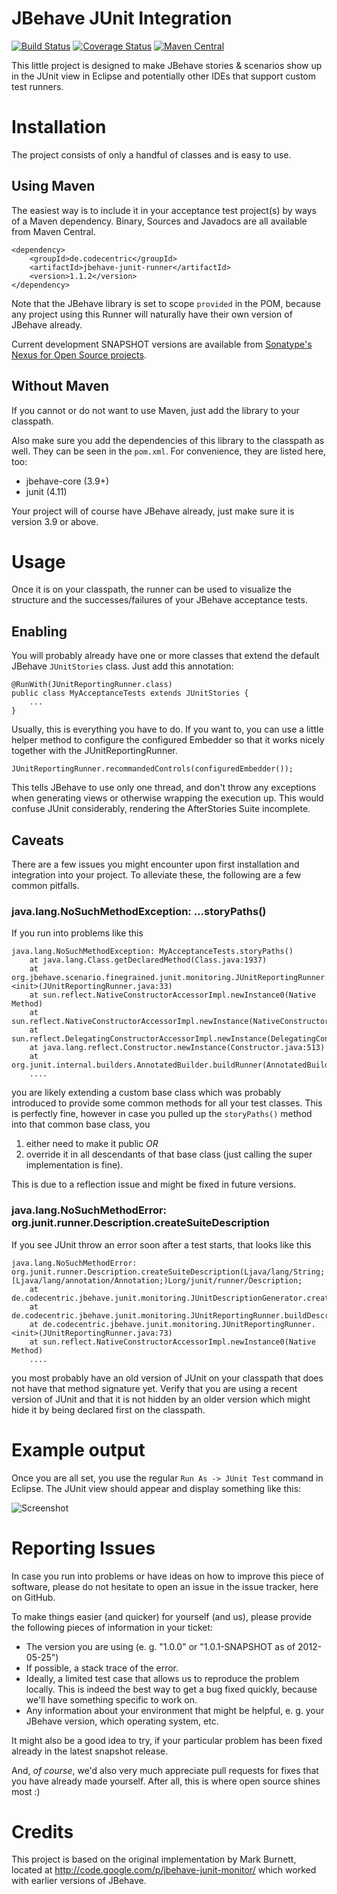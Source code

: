 JBehave JUnit Integration
=========================
[![Build Status](https://travis-ci.org/codecentric/jbehave-junit-runner.png?branch=master)](https://travis-ci.org/codecentric/jbehave-junit-runner)
[![Coverage Status](https://coveralls.io/repos/codecentric/jbehave-junit-runner/badge.svg)](https://coveralls.io/r/codecentric/jbehave-junit-runner)
[![Maven Central](https://maven-badges.herokuapp.com/maven-central/de.codecentric/jbehave-junit-runner/badge.svg)](https://maven-badges.herokuapp.com/maven-central/de.codecentric/jbehave-junit-runner/)


This little project is designed to make JBehave
stories & scenarios show up in the JUnit view
in Eclipse and potentially other IDEs that support
custom test runners.

Installation
==========================
The project consists of only a handful of classes
and is easy to use.


Using Maven
-------------------
The easiest way is to include
it in your acceptance test project(s) by ways of
a Maven dependency. Binary, Sources and Javadocs are
all available from Maven Central.

    <dependency>
        <groupId>de.codecentric</groupId>
        <artifactId>jbehave-junit-runner</artifactId>
        <version>1.1.2</version>
    </dependency>

Note that the JBehave library is set to scope `provided`
in the POM, because any project using this Runner will
naturally have their own version of JBehave already.

Current development SNAPSHOT versions are available from
[Sonatype's Nexus for Open Source projects](https://oss.sonatype.org/content/repositories/snapshots/de/codecentric/jbehave-junit-runner/).

Without Maven
---------------------
If you cannot or do not want to use Maven, just
add the library to your classpath.

Also make sure you add the dependencies of this
library to the classpath as well. They can be
seen in the `pom.xml`. For convenience, they are
listed here, too:

  * jbehave-core (3.9+)
  * junit (4.11)

Your project will of course have JBehave already,
just make sure it is version 3.9 or above.


Usage
====================================
Once it is on your classpath, the runner can be used
to visualize the structure and the successes/failures
of your JBehave acceptance tests.

Enabling
-------------------------------
You will probably already have one or more classes
that extend the default JBehave `JUnitStories` class.
Just add this annotation:

    @RunWith(JUnitReportingRunner.class)
    public class MyAcceptanceTests extends JUnitStories {
        ...
    }

Usually, this is everything you have to do. If you want to,
you can use a little helper method to configure the configured
Embedder so that it works nicely together with the JUnitReportingRunner.

	JUnitReportingRunner.recommandedControls(configuredEmbedder());

This tells JBehave to use only one thread, and don't throw any exceptions
when generating views or otherwise wrapping the execution up. This would
confuse JUnit considerably, rendering the AfterStories Suite incomplete.

Caveats
----------------------------
There are a few issues you might encounter upon first installation and
integration into your project. To alleviate these, the following are a
few common pitfalls.

### java.lang.NoSuchMethodException: ...storyPaths()

If you run into problems like this

    java.lang.NoSuchMethodException: MyAcceptanceTests.storyPaths()
        at java.lang.Class.getDeclaredMethod(Class.java:1937)
        at org.jbehave.scenario.finegrained.junit.monitoring.JUnitReportingRunner.<init>(JUnitReportingRunner.java:33)
        at sun.reflect.NativeConstructorAccessorImpl.newInstance0(Native Method)
        at sun.reflect.NativeConstructorAccessorImpl.newInstance(NativeConstructorAccessorImpl.java:39)
        at sun.reflect.DelegatingConstructorAccessorImpl.newInstance(DelegatingConstructorAccessorImpl.java:27)
        at java.lang.reflect.Constructor.newInstance(Constructor.java:513)
        at org.junit.internal.builders.AnnotatedBuilder.buildRunner(AnnotatedBuilder.java:31)
        ....

you are likely extending a custom base class which
was probably introduced to provide some common methods
for all  your test classes. This is perfectly fine,
however in case you pulled up the `storyPaths()` method
into that common base class, you

  1. either need to make it public _OR_
  1. override it in all descendants of that base class
     (just calling the super implementation is fine).

This is due to a reflection issue and might be fixed in
future versions.


### java.lang.NoSuchMethodError: org.junit.runner.Description.createSuiteDescription

If you see JUnit throw an error soon after a test starts, that looks like this

    java.lang.NoSuchMethodError: org.junit.runner.Description.createSuiteDescription(Ljava/lang/String;[Ljava/lang/annotation/Annotation;)Lorg/junit/runner/Description;
    	at de.codecentric.jbehave.junit.monitoring.JUnitDescriptionGenerator.createDescriptionFrom(JUnitDescriptionGenerator.java:43)
    	at de.codecentric.jbehave.junit.monitoring.JUnitReportingRunner.buildDescriptionFromStories(JUnitReportingRunner.java:152)
    	at de.codecentric.jbehave.junit.monitoring.JUnitReportingRunner.<init>(JUnitReportingRunner.java:73)
    	at sun.reflect.NativeConstructorAccessorImpl.newInstance0(Native Method)
    	....

you most probably have an old version of JUnit on your classpath that does not have
that method signature yet. Verify that you are using a recent version of
JUnit and that it is not hidden by an older version which might hide it by being
declared first on the classpath.

Example output
=================================
Once you are all set, you use the regular `Run As -> JUnit Test`
command in Eclipse. The JUnit view should appear and display something
like this:

![Screenshot](https://raw.githubusercontent.com/codecentric/jbehave-junit-runner/master/doc/img/JBehaveJUnitScreenshot.png)


Reporting Issues
=================================
In case you run into problems or have ideas on how to improve this
piece of software, please do not hesitate to open an issue in the
issue tracker, here on GitHub.

To make things easier (and quicker) for yourself (and us), please
provide the following pieces of information in your ticket:

  * The version you are using (e. g. "1.0.0" or "1.0.1-SNAPSHOT as of 2012-05-25")
  * If possible, a stack trace of the error.
  * Ideally, a limited test case that allows us to reproduce the
    problem locally. This is indeed the best way to get a bug fixed
    quickly, because we'll have something specific to work on.
  * Any information about your environment that might be helpful, e. g.
    your JBehave version, which operating system, etc.

It might also be a good idea to try, if your particular problem has
been fixed already in the latest snapshot release.

And, *of course*, we'd also very much appreciate pull requests for fixes
that you have already made yourself. After all, this is where open source
shines most :)

Credits
=================================
This project is based on the original implementation by Mark Burnett, located at http://code.google.com/p/jbehave-junit-monitor/ which worked with earlier versions of JBehave.
